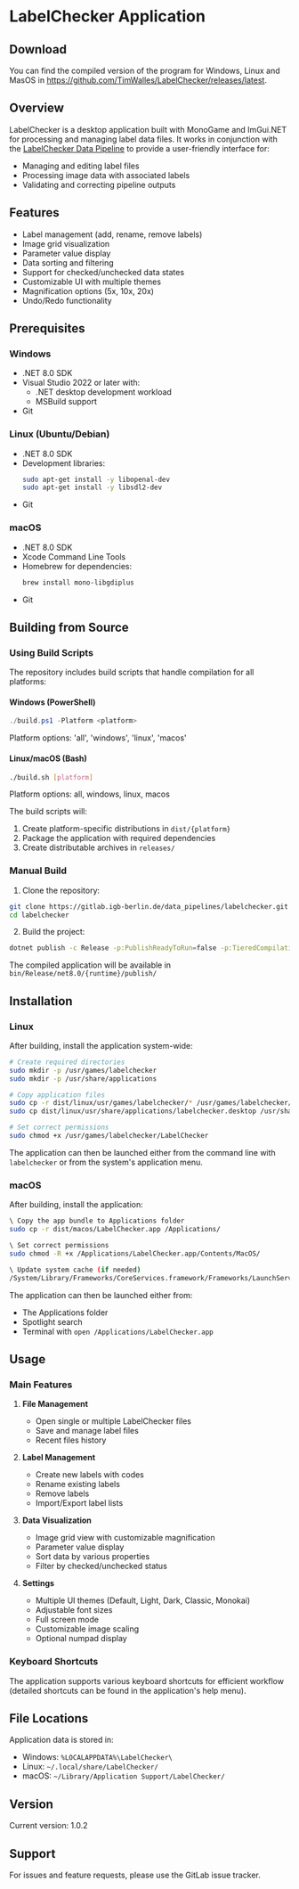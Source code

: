 # LabelChecker Application

## Download
You can find the compiled version of the program for Windows, Linux and MasOS in <https://github.com/TimWalles/LabelChecker/releases/latest>.

## Overview
LabelChecker is a desktop application built with MonoGame and ImGui.NET for processing and managing label data files. It works in conjunction with the [LabelChecker Data Pipeline](https://github.com/TimWalles/LabelChecker_Pipeline) to provide a user-friendly interface for:
- Managing and editing label files
- Processing image data with associated labels
- Validating and correcting pipeline outputs

## Features
- Label management (add, rename, remove labels)
- Image grid visualization
- Parameter value display
- Data sorting and filtering
- Support for checked/unchecked data states
- Customizable UI with multiple themes
- Magnification options (5x, 10x, 20x)
- Undo/Redo functionality

## Prerequisites

### Windows
- .NET 8.0 SDK
- Visual Studio 2022 or later with:
  - .NET desktop development workload
  - MSBuild support
- Git

### Linux (Ubuntu/Debian)
- .NET 8.0 SDK
- Development libraries:
  ```bash
  sudo apt-get install -y libopenal-dev
  sudo apt-get install -y libsdl2-dev
  ```
- Git

### macOS
- .NET 8.0 SDK
- Xcode Command Line Tools
- Homebrew for dependencies:
  ```bash
  brew install mono-libgdiplus
  ```
- Git

## Building from Source

### Using Build Scripts

The repository includes build scripts that handle compilation for all platforms:

#### Windows (PowerShell)
```powershell
./build.ps1 -Platform <platform>
```
Platform options: 'all', 'windows', 'linux', 'macos'

#### Linux/macOS (Bash)
```bash
./build.sh [platform]
```
Platform options: all, windows, linux, macos

The build scripts will:
1. Create platform-specific distributions in `dist/{platform}`
2. Package the application with required dependencies
3. Create distributable archives in `releases/`

### Manual Build

1. Clone the repository:
```bash
git clone https://gitlab.igb-berlin.de/data_pipelines/labelchecker.git
cd labelchecker
```

2. Build the project:
```bash
dotnet publish -c Release -p:PublishReadyToRun=false -p:TieredCompilation=false -p:PublishAot=true --self-contained true
```

The compiled application will be available in `bin/Release/net8.0/{runtime}/publish/`

## Installation

### Linux
After building, install the application system-wide:

```bash
# Create required directories
sudo mkdir -p /usr/games/labelchecker
sudo mkdir -p /usr/share/applications

# Copy application files
sudo cp -r dist/linux/usr/games/labelchecker/* /usr/games/labelchecker/
sudo cp dist/linux/usr/share/applications/labelchecker.desktop /usr/share/applications/

# Set correct permissions
sudo chmod +x /usr/games/labelchecker/LabelChecker
```

The application can then be launched either from the command line with `labelchecker` or from the system's application menu.

### macOS
After building, install the application:

```bash
\ Copy the app bundle to Applications folder
sudo cp -r dist/macos/LabelChecker.app /Applications/

\ Set correct permissions
sudo chmod -R +x /Applications/LabelChecker.app/Contents/MacOS/

\ Update system cache (if needed)
/System/Library/Frameworks/CoreServices.framework/Frameworks/LaunchServices.framework/Support/lsregister -f /Applications/LabelChecker.app
```

The application can then be launched either from:
- The Applications folder
- Spotlight search
- Terminal with `open /Applications/LabelChecker.app`

## Usage

### Main Features
1. **File Management**
   - Open single or multiple LabelChecker files
   - Save and manage label files
   - Recent files history

2. **Label Management**
   - Create new labels with codes
   - Rename existing labels
   - Remove labels
   - Import/Export label lists

3. **Data Visualization**
   - Image grid view with customizable magnification
   - Parameter value display
   - Sort data by various properties
   - Filter by checked/unchecked status

4. **Settings**
   - Multiple UI themes (Default, Light, Dark, Classic, Monokai)
   - Adjustable font sizes
   - Full screen mode
   - Customizable image scaling
   - Optional numpad display

### Keyboard Shortcuts
The application supports various keyboard shortcuts for efficient workflow (detailed shortcuts can be found in the application's help menu).

## File Locations

Application data is stored in:
- Windows: `%LOCALAPPDATA%\LabelChecker\`
- Linux: `~/.local/share/LabelChecker/`
- macOS: `~/Library/Application Support/LabelChecker/`

## Version
Current version: 1.0.2

## Support
For issues and feature requests, please use the GitLab issue tracker.
